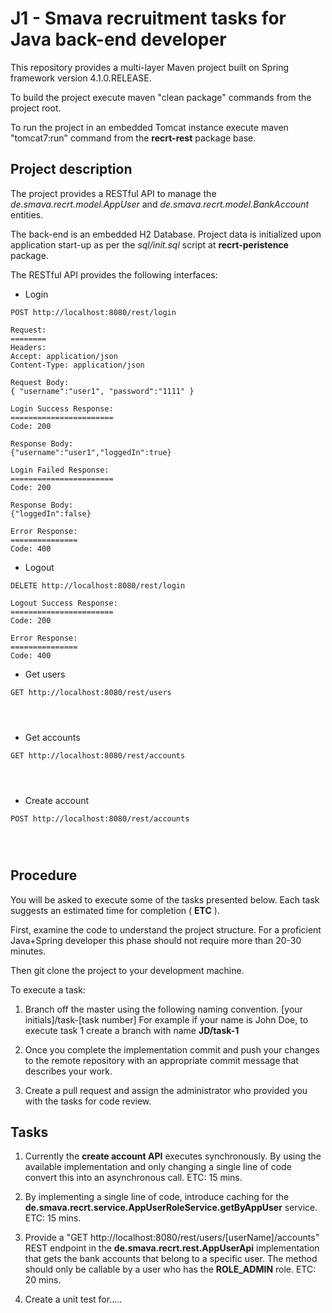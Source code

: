 # J1 - Smava recruitment tasks for Java back-end developer

This repository provides a multi-layer Maven project built on Spring framework version 4.1.0.RELEASE.

To build the project execute maven "clean package" commands from the project root.

To run the project in an embedded Tomcat instance execute maven "tomcat7:run" command from the **recrt-rest** package 
base.

## Project description

The project provides a RESTful API to manage the *de.smava.recrt.model.AppUser* and *de.smava.recrt.model.BankAccount* 
entities. 

The back-end is an embedded H2 Database. Project data is initialized upon application start-up as per the 
*sql/init.sql* script at **recrt-peristence** package.

The RESTful API provides the following interfaces:

* Login

```
POST http://localhost:8080/rest/login

Request:
========
Headers:
Accept: application/json
Content-Type: application/json

Request Body:
{ "username":"user1", "password":"1111" }

Login Success Response:
=======================
Code: 200

Response Body:
{"username":"user1","loggedIn":true}

Login Failed Response:
=======================
Code: 200

Response Body:
{"loggedIn":false}

Error Response:
===============
Code: 400

```

* Logout

```
DELETE http://localhost:8080/rest/login

Logout Success Response:
=======================
Code: 200

Error Response:
===============
Code: 400

```

* Get users

```
GET http://localhost:8080/rest/users




```

* Get accounts

```
GET http://localhost:8080/rest/accounts




```

* Create account

```
POST http://localhost:8080/rest/accounts




```

## Procedure

You will be asked to execute some of the tasks presented below. Each task suggests an estimated time for completion 
( **ETC** ).

First, examine the code to understand the project structure. For a proficient Java+Spring developer this phase
should not require more than 20-30 minutes.

Then git clone the project to your development machine.

To execute a task:

1. Branch off the master using the following naming convention.
[your initials]/task-[task number]
For example if your name is John Doe, to execute task 1 create a branch with name **JD/task-1**

1. Once you complete the implementation commit and push your changes to the remote repository with
an appropriate commit message that describes your work.

1. Create a pull request and assign the administrator who provided you with the tasks for code review.

## Tasks

1. Currently the **create account API** executes synchronously. By using the available implementation and 
only changing a single line of code convert this into an asynchronous call. 
ETC: 15 mins.

1. By implementing a single line of code, introduce caching for the 
**de.smava.recrt.service.AppUserRoleService.getByAppUser** service.
ETC: 15 mins.

1. Provide a "GET http://localhost:8080/rest/users/[userName]/accounts" REST endpoint in the 
**de.smava.recrt.rest.AppUserApi** implementation that gets the bank accounts that belong to a specific user. 
The method should only be callable by a user who has the **ROLE_ADMIN** role.
ETC: 20 mins.

1. Create a unit test for.....

